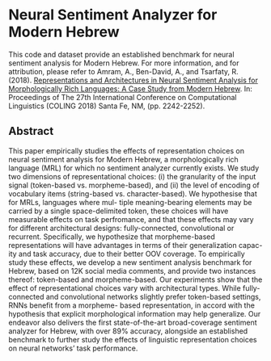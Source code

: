 # Neural Sentiment Analyzer for Modern Hebrew


This code and dataset provide an established benchmark for neural sentiment analysis for Modern Hebrew.
For more information, and for attribution, please refer to Amram, A., Ben-David, A., and Tsarfaty, R. (2018). [Representations and Architectures in Neural Sentiment Analysis for Morphologically Rich Languages: A Case Study from Modern Hebrew](http://aclweb.org/anthology/C18-1190). In: Proceedings of The 27th International Conference on Computational Linguistics (COLING 2018) Santa Fe, NM, (pp. 2242-2252).

## Abstract
This paper empirically studies the effects of representation choices on neural sentiment analysis for Modern Hebrew, a morphologically rich language (MRL) for which no sentiment analyzer currently exists. We study two dimensions of representational choices: (i) the granularity of the input signal (token-based vs. morpheme-based), and (ii) the level of encoding of vocabulary items (string-based vs. character-based). We hypothesise that for MRLs, languages where mul- tiple meaning-bearing elements may be carried by a single space-delimited token, these choices will have measurable effects on task perfromance, and that these effects may vary for different architectural designs: fully-connected, convolutional or recurrent. Specifically, we hypothesize that morpheme-based representations will have advantages in terms of their generalization capac- ity and task accuracy, due to their better OOV coverage. To empirically study these effects, we develop a new sentiment analysis benchmark for Hebrew, based on 12K social media comments, and provide two instances thereof: token-based and morpheme-based. Our experiments show that the effect of representational choices vary with architectural types. While fully-connected and convolutional networks slightly prefer token-based settings, RNNs benefit from a morpheme- based representation, in accord with the hypothesis that explicit morphological information may help generalize. Our endeavor also delivers the first state-of-the-art broad-coverage sentiment analyzer for Hebrew, with over 89% accuracy, alongside an established benchmark to further study the effects of linguistic representation choices on neural networks’ task performance.

